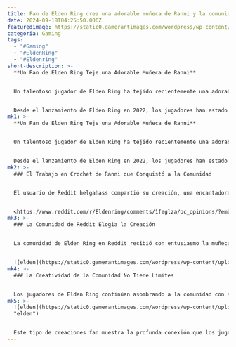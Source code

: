 ```yaml
---
title: Fan de Elden Ring crea una adorable muñeca de Ranni y la comunidad enloquece
date: 2024-09-18T04:25:50.006Z
featuredimage: https://static0.gamerantimages.com/wordpress/wp-content/uploads/2024/09/ranni_crochet.jpg?q=49&fit=crop&w=1100&h=618&dpr=2
categoria: Gaming
tags:
  - "#Gaming"
  - "#EldenRing"
  - "#Eldenring"
short-description: >-
  **Un Fan de Elden Ring Teje una Adorable Muñeca de Ranni**


  Un talentoso jugador de Elden Ring ha tejido recientemente una adorable muñeca de Ranni, creando una versión de la bruja hecha de hilo con gran precisión. Lo más impresionante es que el jugador diseñó toda la muñeca de forma improvisada, sin seguir un patrón preestablecido, lo que demuestra su gran habilidad.


  Desde el lanzamiento de Elden Ring en 2022, los jugadores han estado creando increíbles obras de arte basadas en el juego. Ya sea a través de arte tradicional de sus personajes favoritos o recreando con piezas de Lego las ubicaciones más icón
mk1: >-
  **Un Fan de Elden Ring Teje una Adorable Muñeca de Ranni**


  Un talentoso jugador de Elden Ring ha tejido recientemente una adorable muñeca de Ranni, creando una versión de la bruja hecha de hilo con gran precisión. Lo más impresionante es que el jugador diseñó toda la muñeca de forma improvisada, sin seguir un patrón preestablecido, lo que demuestra su gran habilidad.


  Desde el lanzamiento de Elden Ring en 2022, los jugadores han estado creando increíbles obras de arte basadas en el juego. Ya sea a través de arte tradicional de sus personajes favoritos o recreando con piezas de Lego las ubicaciones más icónicas del juego, la comunidad de Elden Ring siempre encuentra formas únicas de mostrar su amor por el juego. Muchas veces, estas creaciones logran capturar el increíble diseño del juego al mismo tiempo que exhiben las habilidades de los fans. Eso es exactamente lo que hizo un fan, combinando su pasión por Elden Ring con su talento para el crochet, creando una adorable muñeca de Ranni.
mk2: >-
  ### El Trabajo en Crochet de Ranni que Conquistó a la Comunidad


  El usuario de Reddit helgahass compartió su creación, una encantadora muñeca de Ranni tejida a mano. La muñeca incluye todos los rasgos característicos de Ranni, como su piel azul, su cabello del mismo color, su ojo cerrado y sus cuatro brazos. Además, el fan diseñó a Ranni con un estilo increíblemente adorable, haciendo que la muñeca sea redonda y suave, casi como un personaje de caricatura. Aunque la muñeca aún no tiene el icónico sombrero blanco de Ranni, el usuario explicó que se quedó sin hilo blanco y planea añadir el sombrero cuando reabastezca sus materiales.


  <https://www.reddit.com/r/Eldenring/comments/1feglza/oc_opinions/?embed_host_url=https://gamerant.com/elden-ring-crochet-ranni-doll-fan-art/>
mk3: >-
  ### La Comunidad de Reddit Elogia la Creación


  La comunidad de Elden Ring en Reddit recibió con entusiasmo la muñeca de Ranni, con muchos comentarios elogiando lo increíblemente adorable y bien hecha que estaba. Algunos usuarios destacaron que el estilo de personajes hechos con hilo les recordaba a los de *Little Big Planet*. Lo que hizo aún más impresionante esta creación fue el hecho de que el creador la realizó sin seguir ningún patrón, diseñándola completamente sobre la marcha. Esto añade una capa extra de complejidad y habilidad, demostrando el increíble talento de los fans de Elden Ring cuando se trata de crear arte inspirado en el juego.


  ![elden](https://static0.gamerantimages.com/wordpress/wp-content/uploads/2022/04/Elden-Ring-Ranni-Moon-1.jpg?q=70&fit=crop&w=750&h=422&dpr=1 "elden")
mk4: >-
  ### La Creatividad de la Comunidad No Tiene Límites


  Los jugadores de Elden Ring continúan asombrando a la comunidad con sus trabajos creativos y únicos basados en el juego. Ya sea que estén dibujando a sus personajes tiznados como arte tradicional o tejiendo adorables muñecos de los personajes más icónicos del juego, la creatividad de los fans parece no tener fin. Aunque ya no se esperan grandes actualizaciones de contenido para Elden Ring, el vasto contenido del juego sigue inspirando a los jugadores.
mk5: >-
  ![elden](https://static0.gamerantimages.com/wordpress/wp-content/uploads/wm/2024/08/elden-ring-ranni-close-up-from-age-of-stars-ending.jpg?q=49&fit=crop&w=750&h=422&dpr=2
  "elden")


  Este tipo de creaciones fan muestra la profunda conexión que los jugadores tienen con Elden Ring, y cómo encuentran maneras extraordinarias de expresar su cariño por el juego a través de diferentes formas de arte. La comunidad de Elden Ring continúa creciendo y demostrando que su creatividad es tan vasta como el mismo mundo del juego.
---
```

